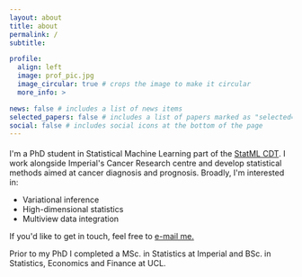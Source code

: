 ```yaml
---
layout: about
title: about
permalink: /
subtitle:

profile:
  align: left
  image: prof_pic.jpg
  image_circular: true # crops the image to make it circular
  more_info: >

news: false # includes a list of news items
selected_papers: false # includes a list of papers marked as "selected={true}"
social: false # includes social icons at the bottom of the page
---
```



<p style="margin-top: 1.2rem"> I'm a PhD student in Statistical Machine Learning part of the <a href="https://www.statml.io">StatML CDT</a>. I work alongside Imperial's Cancer Research centre and develop statistical methods aimed at cancer diagnosis and prognosis. Broadly, I'm interested in:
<ul>
  <li> Variational inference </li>
  <li> High-dimensional statistics </li>
  <li> Multiview data integration </li>
</ul>
</p>
<p> If you'd like to get in touch, feel free to <a href="mailto:mk1019@ic.ac.uk">e-mail me.</a>

<p> Prior to my PhD I completed a MSc. in Statistics at Imperial and BSc. in Statistics, Economics and Finance at UCL.